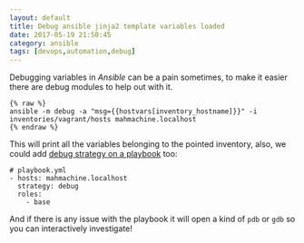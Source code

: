 ```yaml
---
layout: default
title: Debug ansible jinja2 template variables loaded
date: 2017-05-19 21:50:45
category: ansible
tags: [devops,automation,debug]
---
```


Debugging variables in _Ansible_ can be a pain sometimes, to make it easier there are debug modules to help out with it.

```
{% raw %}
ansible -m debug -a "msg={{hostvars[inventory_hostname]}}" -i inventories/vagrant/hosts mahmachine.localhost
{% endraw %}
```

This will print all the variables belonging to the pointed inventory,
also, we could add [debug strategy on a playbook](https://docs.ansible.com/ansible/playbooks_debugger.html) too:

```
# playbook.yml
- hosts: mahmachine.localhost
  strategy: debug
  roles:
    - base
```

And if there is any issue with the playbook it will open a kind of `pdb` or `gdb` so you can interactively investigate!
